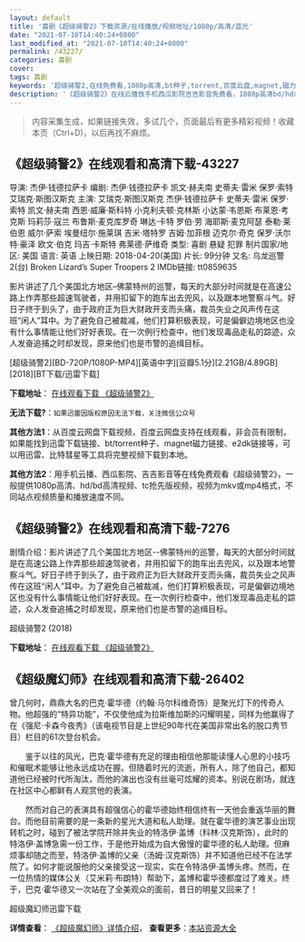 ```yaml
---
layout: default
title: '喜剧《超级骑警2》下载资源/在线播放/视频地址/1080p/高清/蓝光'
date: "2021-07-10T14:40:24+0800"
last_modified_at: "2021-07-10T14:40:24+0800"
permalink: /43227/
categories: 喜剧
cover:
tags: 喜剧
keywords: '超级骑警2,在线免费看,1080p高清,bt种子,torrent,百度云盘,magnet,磁力链,迅雷下载资源'
description: '《超级骑警2》在线云播放手机西瓜影院吉吉影音免费看，1080p高清bd/hd未删减完整版和tc抢先枪版，mkv/mp4格式，附带bt/torrent种子、magnet/磁力链、百度云盘、网盘资源迅雷下载链接'
---
```


>内容采集生成，如果链接失效，多试几个，页面最后有更多精彩视频！收藏本页（Ctrl+D)，以后再找不麻烦。


## 《超级骑警2》在线观看和高清下载-43227

导演: 杰伊·钱德拉萨卡 编剧: 杰伊·钱德拉萨卡 凯文·赫夫南 史蒂夫·雷米 保罗·索特 艾瑞克·斯图汉斯克 主演: 艾瑞克·斯图汉斯克 杰伊·钱德拉萨卡 史蒂夫·雷米 保罗·索特 凯文·赫夫南 西恩·威廉·斯科特 小克利夫顿·克林斯 小达蒙·韦恩斯 布莱恩·考克斯 玛莉莎·寇兰 布鲁斯·麦克库罗奇 琳达·卡特 罗伯·劳 海耶斯·麦克阿瑟 泰勒·莱伯恩 威尔·萨索 埃曼纽尔·施莱琪 吉米·塔特罗 吉姆·加菲根 迈克尔·奇克 保罗·沃尔特·豪泽 欧文·伯克 玛吉·卡斯特 弗莱德·萨维奇 类型: 喜剧 悬疑 犯罪 制片国家/地区: 美国 语言: 英语 上映日期: 2018-04-20(美国) 片长: 99分钟 又名: 乌龙巡警2(台) Broken Lizard’s Super Troopers 2 IMDb链接: tt0859635

影片讲述了几个美国北方地区–佛蒙特州的巡警，每天的大部分时间就是在高速公路上作弄那些超速驾驶者，并用扣留下的跑车出去兜风，以及跟本地警察斗气。好日子终于到头了，由于政府正为巨大财政开支而头痛，裁员失业之风声传在这班“闲人”耳中。为了避免自己被裁减，他们打算积极表现，可是偏僻边境地区也没有什么事情能让他们好好表现。在一次例行检查中，他们发现毒品走私的踪迹，众人发奋追捕之时却发现，原来他们也是市警的追缉目标。


[超级骑警2][BD-720P/1080P-MP4][英语中字][豆瓣5.1分][2.21GB/4.89GB][2018][BT下载/迅雷下载]

**下载地址**： [在线观看下载 《超级骑警2》](https://www.btdx8.com/torrent/cjqj2_2018.html) 


**无法下载?**：`如果迅雷因版权原因无法下载，关注微信公众号 `

**其他方法1**：从百度云网盘下载视频，百度云网盘支持在线观看，非会员有限制，如果能找到迅雷下载链接、bt/torrent种子、magnet磁力链接、e2dk链接等，可以用迅雷、比特彗星等工具将完整视频下载到本地。

**其他方法2**：用手机云播、西瓜影院、吉吉影音等在线免费观看《超级骑警2》，一般提供1080p高清、hd/bd高清视频、tc抢先版视频，视频为mkv或mp4格式，不同站点视频质量和播放速度不同。


## 《超级骑警2》在线观看和高清下载-7276

剧情介绍：影片讲述了几个美国北方地区--佛蒙特州的巡警，每天的大部分时间就是在高速公路上作弄那些超速驾驶者，并用扣留下的跑车出去兜风，以及跟本地警察斗气。好日子终于到头了，由于政府正为巨大财政开支而头痛，裁员失业之风声传在这班“闲人”耳中。为了避免自己被裁减，他们打算积极表现，可是偏僻边境地区也没有什么事情能让他们好好表现。在一次例行检查中，他们发现毒品走私的踪迹，众人发奋追捕之时却发现，原来他们也是市警的追缉目标。


超级骑警2 (2018)

**下载地址**： [在线观看下载 《超级骑警2》](https://www.btbtdy.me/btdy/dy13193.html) 


## 《超级魔幻师》在线观看和高清下载-26402

曾几何时，鼎鼎大名的巴克·霍华德（约翰·马尔科维奇饰）是聚光灯下的传奇人物。他超强的&ldquo;特异功能”，不仅使他成为拉斯维加斯的闪耀明星，同样为他赢得了在《强尼&middot;卡森今夜秀》（该电视节目是上世纪90年代在美国非常出名的脱口秀节目）栏目的61次登台机会。</p>　　鉴于以往的风光，巴克·霍华德有充足的理由相信他那能读懂人心思的小技巧和催眠术能够让他永远成功在握。但随着时光的流逝，所有人，除了他自己，都知道他已经被时代所淘汰，而他的演出也没有丝毫可炫耀的资本。别说在剧场，就连在社区中心都鲜有人观赏他的表演。</p>　　然而对自己的表演具有超强信心的霍华德始终相信终有一天他会重返华丽的舞台。而他目前需要的是一条新的星光大道和私人助理。就在霍华德的演艺事业出现转机之时，碰到了被法学院开除并失业的特洛伊·盖博（科林&middot;汉克斯饰），此时的特洛伊·盖博急需一份工作，于是他开始成为自大傲慢的霍华德的私人助理。但麻烦事却随之而至，特洛伊·盖博的父亲（汤姆·汉克斯饰）并不知道他已经不在法学院了。如何才能说服他的父亲接受这一现实，实在令特洛伊&middot;盖博头疼。然而，在一位热情的媒体公关（艾米莉·布朗特）帮助下，盖博和霍华德都度过了难关。终于，巴克·霍华德又一次站在了全美观众的面前，昔日的明星又回来了！


超级魔幻师迅雷下载

**详情查看**： [《超级魔幻师》详情介绍](/movie/26402/)， **查看更多**：[本站资源大全](/movie/t/all/)

